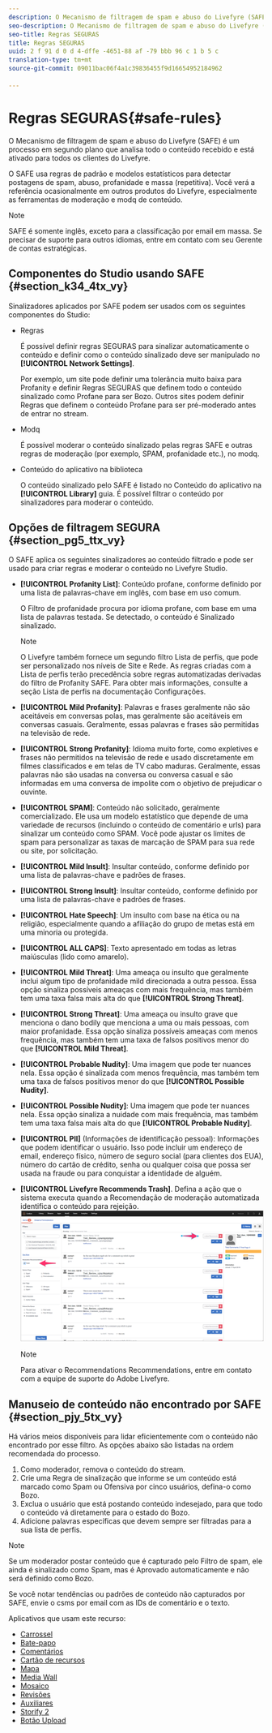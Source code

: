 ```yaml
---
description: O Mecanismo de filtragem de spam e abuso do Livefyre (SAFE) é um processo em segundo plano que analisa todo o conteúdo recebido e está ativado para todos os clientes do Livefyre.
seo-description: O Mecanismo de filtragem de spam e abuso do Livefyre (SAFE) é um processo em segundo plano que analisa todo o conteúdo recebido e está ativado para todos os clientes do Livefyre.
seo-title: Regras SEGURAS
title: Regras SEGURAS
uuid: 2 f 91 d 0 d 4-dffe -4651-88 af -79 bbb 96 c 1 b 5 c
translation-type: tm+mt
source-git-commit: 09011bac06f4a1c39836455f9d16654952184962

---
```



# Regras SEGURAS{#safe-rules}

O Mecanismo de filtragem de spam e abuso do Livefyre (SAFE) é um processo em segundo plano que analisa todo o conteúdo recebido e está ativado para todos os clientes do Livefyre.



O SAFE usa regras de padrão e modelos estatísticos para detectar postagens de spam, abuso, profanidade e massa (repetitiva). Você verá a referência ocasionalmente em outros produtos do Livefyre, especialmente as ferramentas de moderação e modq de conteúdo.

>[!NOTE]
>
>SAFE é somente inglês, exceto para a classificação por email em massa. Se precisar de suporte para outros idiomas, entre em contato com seu Gerente de contas estratégicas.

## Componentes do Studio usando SAFE {#section_k34_4tx_vy}

Sinalizadores aplicados por SAFE podem ser usados com os seguintes componentes do Studio:

* Regras

   É possível definir regras SEGURAS para sinalizar automaticamente o conteúdo e definir como o conteúdo sinalizado deve ser manipulado no **[!UICONTROL Network Settings]**.

   Por exemplo, um site pode definir uma tolerância muito baixa para Profanity e definir Regras SEGURAS que definem todo o conteúdo sinalizado como Profane para ser Bozo. Outros sites podem definir Regras que definem o conteúdo Profane para ser pré-moderado antes de entrar no stream.

* Modq

   É possível moderar o conteúdo sinalizado pelas regras SAFE e outras regras de moderação (por exemplo, SPAM, profanidade etc.), no modq.

* Conteúdo do aplicativo na biblioteca

   O conteúdo sinalizado pelo SAFE é listado no Conteúdo do aplicativo na **[!UICONTROL Library]** guia. É possível filtrar o conteúdo por sinalizadores para moderar o conteúdo.

## Opções de filtragem SEGURA {#section_pg5_ttx_vy}

O SAFE aplica os seguintes sinalizadores ao conteúdo filtrado e pode ser usado para criar regras e moderar o conteúdo no Livefyre Studio.

* **[!UICONTROL Profanity List]**: Conteúdo profane, conforme definido por uma lista de palavras-chave em inglês, com base em uso comum.

   O Filtro de profanidade procura por idioma profane, com base em uma lista de palavras testada. Se detectado, o conteúdo é Sinalizado sinalizado.

   >[!NOTE]
   >
   >O Livefyre também fornece um segundo filtro Lista de perfis, que pode ser personalizado nos níveis de Site e Rede. As regras criadas com a Lista de perfis terão precedência sobre regras automatizadas derivadas do filtro de Profanity SAFE. Para obter mais informações, consulte a seção Lista de perfis na documentação Configurações.

* **[!UICONTROL Mild Profanity]**: Palavras e frases geralmente não são aceitáveis em conversas polas, mas geralmente são aceitáveis em conversas casuais. Geralmente, essas palavras e frases são permitidas na televisão de rede.
* **[!UICONTROL Strong Profanity]**: Idioma muito forte, como expletives e frases não permitidos na televisão de rede e usado discretamente em filmes classificados e em telas de TV cabo maduras. Geralmente, essas palavras não são usadas na conversa ou conversa casual e são informadas em uma conversa de impolite com o objetivo de prejudicar o ouvinte.
* **[!UICONTROL SPAM]**: Conteúdo não solicitado, geralmente comercializado. Ele usa um modelo estatístico que depende de uma variedade de recursos (incluindo o conteúdo de comentário e urls) para sinalizar um conteúdo como SPAM. Você pode ajustar os limites de spam para personalizar as taxas de marcação de SPAM para sua rede ou site, por solicitação.
* **[!UICONTROL Mild Insult]**: Insultar conteúdo, conforme definido por uma lista de palavras-chave e padrões de frases.
* **[!UICONTROL Strong Insult]**: Insultar conteúdo, conforme definido por uma lista de palavras-chave e padrões de frases.
* **[!UICONTROL Hate Speech]**: Um insulto com base na ética ou na religião, especialmente quando a afiliação do grupo de metas está em uma minoria ou protegida.
* **[!UICONTROL ALL CAPS]**: Texto apresentado em todas as letras maiúsculas (lido como amarelo).
* **[!UICONTROL Mild Threat]**: Uma ameaça ou insulto que geralmente inclui algum tipo de profanidade mild direcionada a outra pessoa. Essa opção sinaliza possíveis ameaças com mais frequência, mas também tem uma taxa falsa mais alta do que **[!UICONTROL Strong Threat]**.

* **[!UICONTROL Strong Threat]**: Uma ameaça ou insulto grave que menciona o dano bodily que menciona a uma ou mais pessoas, com maior profanidade. Essa opção sinaliza possíveis ameaças com menos frequência, mas também tem uma taxa de falsos positivos menor do que **[!UICONTROL Mild Threat]**.

* **[!UICONTROL Probable Nudity]**: Uma imagem que pode ter nuances nela. Essa opção é sinalizada com menos frequência, mas também tem uma taxa de falsos positivos menor do que **[!UICONTROL Possible Nudity]**.

* **[!UICONTROL Possible Nudity]**: Uma imagem que pode ter nuances nela. Essa opção sinaliza a nuidade com mais frequência, mas também tem uma taxa falsa mais alta do que **[!UICONTROL Probable Nudity]**.

* **[!UICONTROL PII]** (Informações de identificação pessoal): Informações que podem identificar o usuário. Isso pode incluir um endereço de email, endereço físico, número de seguro social (para clientes dos EUA), número do cartão de crédito, senha ou qualquer coisa que possa ser usada na fraude ou para conquistar a identidade de alguém.
* **[!UICONTROL Livefyre Recommends Trash]**. Defina a ação que o sistema executa quando a Recomendação de moderação automatizada identifica o conteúdo para rejeição. ![](assets/mod_reco1.png)

   >[!NOTE]
   >
   >Para ativar o Recommendations Recommendations, entre em contato com a equipe de suporte do Adobe Livefyre.

## Manuseio de conteúdo não encontrado por SAFE {#section_pjy_5tx_vy}

Há vários meios disponíveis para lidar eficientemente com o conteúdo não encontrado por esse filtro. As opções abaixo são listadas na ordem recomendada do processo.

1. Como moderador, remova o conteúdo do stream.
1. Crie uma Regra de sinalização que informe se um conteúdo está marcado como Spam ou Ofensiva por cinco usuários, defina-o como Bozo.
1. Exclua o usuário que está postando conteúdo indesejado, para que todo o conteúdo vá diretamente para o estado do Bozo.
1. Adicione palavras específicas que devem sempre ser filtradas para a sua lista de perfis.

>[!NOTE]
>
>Se um moderador postar conteúdo que é capturado pelo Filtro de spam, ele ainda é sinalizado como Spam, mas é Aprovado automaticamente e não será definido como Bozo.

Se você notar tendências ou padrões de conteúdo não capturados por SAFE, envie o csms por email com as IDs de comentário e o texto.



Aplicativos que usam este recurso:

* [Carrossel](/help/using/c-about-apps/c-carousel-app/c-carousel-app.md#c_carousel_app)
* [Bate-papo](/help/using/c-about-apps/c-chat-app/c-chat-app.md#c_chat_app)
* [Comentários](/help/using/c-about-apps/c-comments/c-comments.md)
* [Cartão de recursos](/help/using/c-about-apps/c-feature-card-app/c-feature-card-app.md#c_feature_card_app)
* [Mapa](/help/using/c-about-apps/c-map-app/c-map-app.md#c_map_app)
* [Media Wall](/help/using/c-about-apps/c-media-wall-app/c-media-wall-app.md#c_media_wall_app)
* [Mosaico](/help/using/c-about-apps/c-mosaic-app/c-mosaic-app.md#c_mosaic_app)
* [Revisões](/help/using/c-about-apps/c-reviews-app/c-reviews-app.md#c_reviews_app)
* [Auxiliares](/help/using/c-about-apps/c-sidenotes-app/c-sidenotes-app.md#c_sidenotes_app)
* [Storify 2](/help/using/c-about-apps/c-storify2/c-storify2.md#c_storify2)
* [Botão Upload](/help/using/c-about-apps/c-upload-button-app/c-upload-button-app.md#c_upload_button_app)

